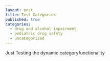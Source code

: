 ```yaml
---
layout: post
title: Test Categories
published: true
categories:
  - drug and alcohol impairment
  - pediatric drug safety
  - uncategorized
---
```



Just Testing the dynamic categoryfunctionality